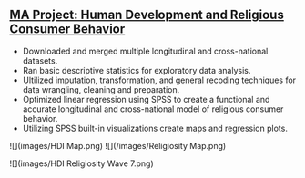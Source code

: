 ## [MA Project: Human Development and Religious Consumer Behavior](https://github.com/jamesrproffer/Portfolio-Projects)

- Downloaded and merged multiple longitudinal and cross-national datasets. 
- Ran basic descriptive statistics for exploratory data analysis.
- Ultilized imputation, transformation, and general recoding techniques for data wrangling, cleaning and preparation.
- Optimized linear regression using SPSS to create a functional and accurate longitudinal and cross-national model of religious consumer behavior.
- Utilizing SPSS built-in visualizations create maps and regression plots.

![](images/HDI Map.png) ![](/images/Religiosity Map.png)

![](images/HDI Religiosity Wave 7.png)
